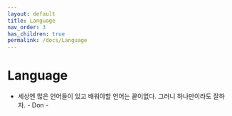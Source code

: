 ```yaml
---
layout: default
title: Language
nav_order: 3
has_children: true
permalink: /docs/Language
---
```


# Language
* 세상엔 많은 언어들이 있고 배워야할 언어는 끝이없다. 그러니 하나만이라도 잘하자. - Don -
